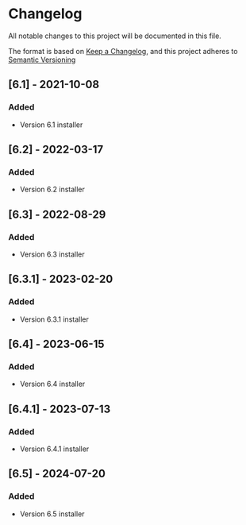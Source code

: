# Changelog

All notable changes to this project will be documented in this file.

The format is based on [Keep a Changelog](https://keepachangelog.com/en/1.0.0/),
and this project adheres to [Semantic Versioning](https://semver.org/spec/v2.0.0.html)

## [6.1] - 2021-10-08

### Added

- Version 6.1 installer

## [6.2] - 2022-03-17

### Added

- Version 6.2 installer

## [6.3] - 2022-08-29

### Added

- Version 6.3 installer

## [6.3.1] - 2023-02-20

### Added

- Version 6.3.1 installer

## [6.4] - 2023-06-15

### Added

- Version 6.4 installer

## [6.4.1] - 2023-07-13

### Added

- Version 6.4.1 installer

## [6.5] - 2024-07-20

### Added

- Version 6.5 installer